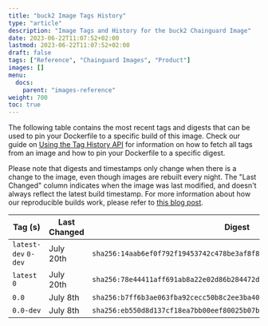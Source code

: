 ```yaml
---
title: "buck2 Image Tags History"
type: "article"
description: "Image Tags and History for the buck2 Chainguard Image"
date: 2023-06-22T11:07:52+02:00
lastmod: 2023-06-22T11:07:52+02:00
draft: false
tags: ["Reference", "Chainguard Images", "Product"]
images: []
menu:
  docs:
    parent: "images-reference"
weight: 700
toc: true
---
```


The following table contains the most recent tags and digests that can be used to pin your Dockerfile to a specific build of this image. Check our guide on [Using the Tag History API](/chainguard/chainguard-images/using-the-tag-history-api/) for information on how to fetch all tags from an image and how to pin your Dockerfile to a specific digest.

Please note that digests and timestamps only change when there is a change to the image, even though images are rebuilt every night. The "Last Changed" column indicates when the image was last modified, and doesn't always reflect the latest build timestamp. For more information about how our reproducible builds work, please refer to [this blog post](https://www.chainguard.dev/unchained/reproducing-chainguards-reproducible-image-builds).

| Tag (s)               | Last Changed | Digest                                                                    |
|-----------------------|--------------|---------------------------------------------------------------------------|
|  `latest-dev` `0-dev` | July 20th    | `sha256:14aab6ef0f792f19453742c478be3af8f89bb009c35790088f493a2d392e8f80` |
|  `latest` `0`         | July 20th    | `sha256:78e44411aff691ab8a22e02d86b284472d7b70c5630722a4e5b6601ff004262c` |
|  `0.0`                | July 8th     | `sha256:b7ff6b3ae063fba92cecc50b8c2ee3ba400b68990f70c73f1fe406e0cbf076ca` |
|  `0.0-dev`            | July 8th     | `sha256:eb550d8d137cf18ea7bb00eef80025b07b75f7aa7174cdfff147b092748e45da` |
